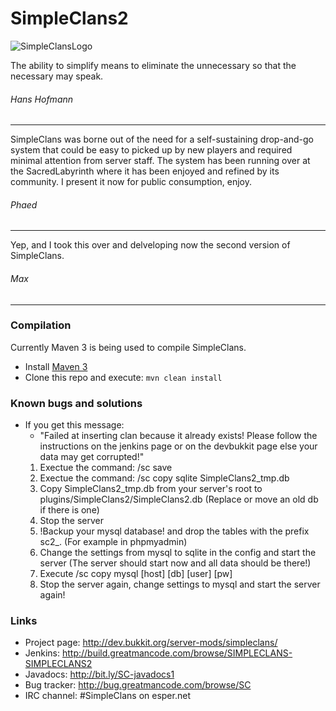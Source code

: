 # SimpleClans2

![SimpleClansLogo](http://sacredlabyrinth.net/store/sc_logo.png)


The ability to simplify means to eliminate the unnecessary so that the necessary may speak.

###### Hans Hofmann
---

SimpleClans was borne out of the need for a self-sustaining drop-and-go system that could be easy to picked up by new players and required minimal attention from server staff. The system has been running over at the SacredLabyrinth where it has been enjoyed and refined by its community. I present it now for public consumption, enjoy.
 
###### Phaed
---

Yep, and I took this over and delveloping now the second version of SimpleClans.

###### Max
---

### Compilation
Currently Maven 3 is being used to compile SimpleClans.

* Install [Maven 3](http://maven.apache.org/download.html)
* Clone this repo and execute: `mvn clean install`

### Known bugs and solutions
* If you get this message:
    * "Failed at inserting clan because it already exists! Please follow the instructions on the jenkins page or on the devbukkit page else your data may get corrupted!"
    1. Exectue the command: /sc save
    2. Exectue the command: /sc copy sqlite SimpleClans2_tmp.db
    3. Copy SimpleClans2_tmp.db from your server's root to plugins/SimpleClans2/SimpleClans2.db (Replace or move an old db if there is one)
    4. Stop the server
    5. !Backup your mysql database! and drop the tables with the prefix sc2_. (For example in phpmyadmin)
    6. Change the settings from mysql to sqlite in the config and start the server (The server should start now and all data should be there!)
    7. Execute /sc copy mysql [host] [db] [user] [pw]
    8. Stop the server again, change settings to mysql and start the server again!


### Links
* Project page: http://dev.bukkit.org/server-mods/simpleclans/
* Jenkins: http://build.greatmancode.com/browse/SIMPLECLANS-SIMPLECLANS2
* Javadocs: http://bit.ly/SC-javadocs1
* Bug tracker: http://bug.greatmancode.com/browse/SC
* IRC channel: #SimpleClans on esper.net
